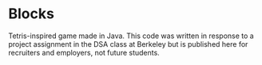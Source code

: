# Blocks
Tetris-inspired game made in Java. This code was written in response to a project assignment in the DSA class at Berkeley but is published here for recruiters and employers, not future students.
